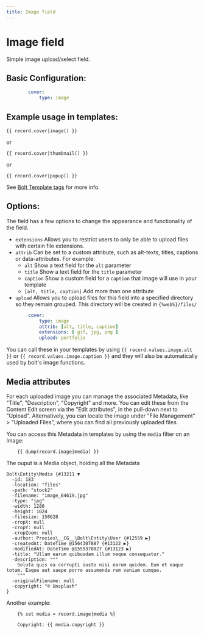 ```yaml
---
title: Image field
---
```

Image field
===========

Simple image upload/select field.

## Basic Configuration:

```yaml
        cover:
            type: image
```

## Example usage in templates:

```twig
{{ record.cover|image() }}
```
or
```twig
{{ record.cover|thumbnail() }}
```
or
```twig
{{ record.cover|popup() }}
```

See [Bolt Template tags](../templating/twig-functionality) for more info.

## Options:

The field has a few options to change the appearance and functionality of the
field.

* `extensions` Allows you to restrict users to only be able to upload files with
  certain file extensions.
* `attrib` Can be set to a custom attribute, such as alt-texts, titles, captions or data-attributes. For example:
  * `alt` Show a text field for the `alt` parameter
  * `title` Show a text field for the `title` parameter
  * `caption` Show a custom field for a `caption` that image will use in your template
  * `[alt, title, caption]` Add more than one attribute
* `upload` Allows you to upload files for this field into a specified directory
  so they remain grouped. This directory will be created in `{%web%}/files/`

```yaml
        cover:
            type: image
            attrib: [alt, title, caption]
            extensions: [ gif, jpg, png ]
            upload: portfolio
```

You can call these in your templates by using `{{ record.values.image.alt }}`
or `{{ record.values.image.caption }}` and they will also be automatically used by
bolt's image functions.

## Media attributes

For each uploaded image you can manage the associated Metadata, like "Title", "Description", "Copyright" and more. You can edit these from the Content Edit screen via the "Edit attributes", in the pull-down next to "Upload". Alternatively, you can locate the image under "File Management" > "Uploaded Files", where you can find all previously uploaded files.

You can access this Metadata in templates by using the `media` filter on an Image:

```twig
    {{ dump(record.image|media) }}
```

The ouput is a Media object, holding all the Metadata

```
Bolt\Entity\Media {#13211 ▼
  -id: 183
  -location: "files"
  -path: "stock2"
  -filename: "image_64619.jpg"
  -type: "jpg"
  -width: 1280
  -height: 1024
  -filesize: 158628
  -cropX: null
  -cropY: null
  -cropZoom: null
  -author: Proxies\__CG__\Bolt\Entity\User {#12559 ▶}
  -createdAt: DateTime @1564307887 {#13122 ▶}
  -modifiedAt: DateTime @1559370827 {#13123 ▶}
  -title: "Ullam earum quibusdam illum neque consequatur."
  -description: """
    Soluta quis ea corrupti iusto nisi earum quidem. Eum et eaque totam. Eaque aut saepe porro assumenda rem veniam cumque.
    """
  -originalFilename: null
  -copyright: "© Unsplash"
}
```

Another example:

```twig
    {% set media = record.image|media %}

    Copyright: {{ media.copyright }}
```
